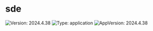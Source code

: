 <!-- Warning: Do not manually edit this file. See notes on gluon + helm-docs at the end of this file for more information. -->
# sde

![Version: 2024.4.38](https://img.shields.io/badge/Version-2024.4.38-informational?style=flat-square) ![Type: application](https://img.shields.io/badge/Type-application-informational?style=flat-square) ![AppVersion: 2024.4.38](https://img.shields.io/badge/AppVersion-2024.4.38-informational?style=flat-square)
